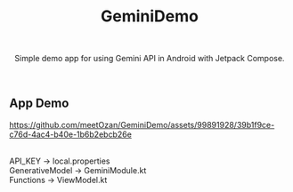 <h1 align="center">GeminiDemo</h1></br>
<p align="center">  
  Simple demo app for using Gemini API in Android with Jetpack Compose. 
</p>
</br>

## App Demo
https://github.com/meetOzan/GeminiDemo/assets/99891928/39b1f9ce-c76d-4ac4-b40e-1b6b2ebcb26e

</br>
API_KEY -> local.properties 
</br>
GenerativeModel -> GeminiModule.kt
</br>
Functions -> ViewModel.kt
</br>
